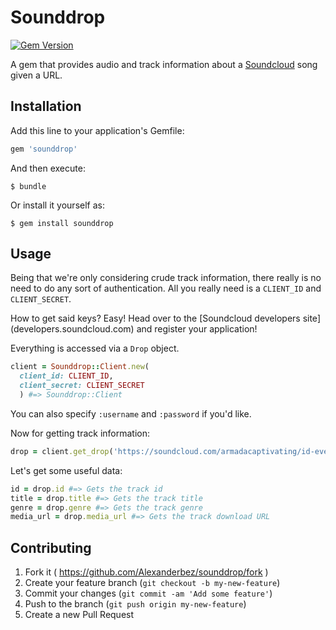 # Sounddrop
[![Gem Version](https://badge.fury.io/rb/sounddrop.svg)](http://badge.fury.io/rb/sounddrop)

A gem that provides audio and track information about a [Soundcloud](https://soundcloud.com/) song given a URL.

## Installation

Add this line to your application's Gemfile:

```ruby
gem 'sounddrop'
```

And then execute:

    $ bundle

Or install it yourself as:

    $ gem install sounddrop

## Usage

Being that we're only considering crude track information, there really is no need to do any sort of authentication. All you really need is a `CLIENT_ID` and `CLIENT_SECRET`.

How to get said keys? Easy! Head over to the [Soundcloud developers site] (developers.soundcloud.com) and register your application!

Everything is accessed via a `Drop` object.

```ruby
client = Sounddrop::Client.new(
  client_id: CLIENT_ID,
  client_secret: CLIENT_SECRET
  ) #=> Sounddrop::Client
```

You can also specify `:username` and `:password` if you'd like.

Now for getting track information:

```ruby
drop = client.get_drop('https://soundcloud.com/armadacaptivating/id-everytime-you-smile') #=> Sounddrop::Drop
```

Let's get some useful data:

```ruby
id = drop.id #=> Gets the track id
title = drop.title #=> Gets the track title
genre = drop.genre #=> Gets the track genre
media_url = drop.media_url #=> Gets the track download URL
```

## Contributing

1. Fork it ( https://github.com/Alexanderbez/sounddrop/fork )
2. Create your feature branch (`git checkout -b my-new-feature`)
3. Commit your changes (`git commit -am 'Add some feature'`)
4. Push to the branch (`git push origin my-new-feature`)
5. Create a new Pull Request
